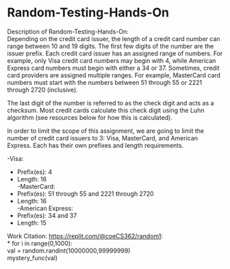 # Random-Testing-Hands-On

Description of Random-Testing-Hands-On:   
Depending on the credit card issuer, the length of a credit card number can range between 10 and 19 digits. The first few digits of the number are the issuer prefix. Each credit card issuer has an assigned range of numbers. For example, only Visa credit card numbers may begin with 4, while American Express card numbers must begin with either a 34 or 37. Sometimes, credit card providers are assigned multiple ranges. For example, MasterCard card numbers must start with the numbers between 51 through 55 or 2221 through 2720 (inclusive). 

The last digit of the number is referred to as the check digit and acts as a checksum. Most credit cards calculate this check digit using the Luhn algorithm (see resources below for how this is calculated).

In order to limit the scope of this assignment, we are going to limit the number of credit card issuers to 3: Visa, MasterCard, and American Express. Each has their own prefixes and length requirements.
   
-Visa:
  * Prefix(es): 4    
  * Length: 16  
-MasterCard:
  * Prefix(es): 51 through 55 and 2221 through 2720     
  * Length: 16               
-American Express:
  * Prefix(es): 34 and 37                  
  * Length: 15                
  
  
  Work Citation:
  https://replit.com/@coeCS362/random1:         
     * for i in range(0,1000):   
           val = random.randint(10000000,99999999)   
           mystery_func(val)
